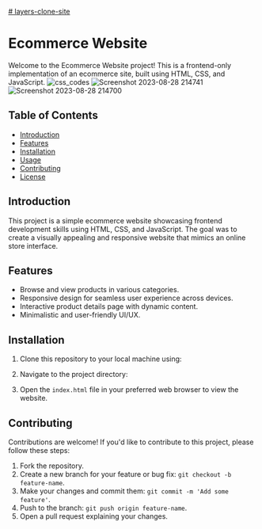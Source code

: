[# layers-clone-site](https://layerscloneshop.netlify.app/)
# Ecommerce Website

Welcome to the Ecommerce Website project! This is a frontend-only implementation of an ecommerce site, built using HTML, CSS, and JavaScript.
![css_codes](https://github.com/Biswajit8240/layers-clone-site/assets/116413469/8e2dc6f2-ebb2-4065-8da5-7508dc8978d6)
![Screenshot 2023-08-28 214741](https://github.com/Biswajit8240/layers-clone-site/assets/116413469/920c183c-d91f-4b63-ac94-7f720a6a5fcb)
![Screenshot 2023-08-28 214700](https://github.com/Biswajit8240/layers-clone-site/assets/116413469/8c945ed9-c347-46cf-b2be-0f1b1731814e)



## Table of Contents

- [Introduction](#introduction)
- [Features](#features)
- [Installation](#installation)
- [Usage](#usage)
- [Contributing](#contributing)
- [License](#license)

## Introduction

This project is a simple ecommerce website showcasing frontend development skills using HTML, CSS, and JavaScript. The goal was to create a visually appealing and responsive website that mimics an online store interface.

## Features

- Browse and view products in various categories.
- Responsive design for seamless user experience across devices.
- Interactive product details page with dynamic content.
- Minimalistic and user-friendly UI/UX.

## Installation

1. Clone this repository to your local machine using:

2. Navigate to the project directory:

3. Open the `index.html` file in your preferred web browser to view the website.

## Contributing

Contributions are welcome! If you'd like to contribute to this project, please follow these steps:

1. Fork the repository.
2. Create a new branch for your feature or bug fix: `git checkout -b feature-name`.
3. Make your changes and commit them: `git commit -m 'Add some feature'`.
4. Push to the branch: `git push origin feature-name`.
5. Open a pull request explaining your changes.
